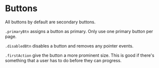 # Buttons

All buttons by default are secondary buttons.

`.primaryBtn` assigns a button as primary. Only use one primary button per page.

`.disabledBtn` disables a button and removes any pointer events.

`.firstAction` give the button a more prominent size. This is good if there's something that a user has to do before they can progress.
